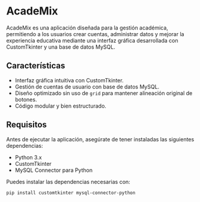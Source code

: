 # AcadeMix

AcadeMix es una aplicación diseñada para la gestión académica, permitiendo a los usuarios crear cuentas, administrar datos y mejorar la experiencia educativa mediante una interfaz gráfica desarrollada con CustomTkinter y una base de datos MySQL.

## Características

- Interfaz gráfica intuitiva con CustomTkinter.
- Gestión de cuentas de usuario con base de datos MySQL.
- Diseño optimizado sin uso de `grid` para mantener alineación original de botones.
- Código modular y bien estructurado.

## Requisitos

Antes de ejecutar la aplicación, asegúrate de tener instaladas las siguientes dependencias:

- Python 3.x
- CustomTkinter
- MySQL Connector para Python

Puedes instalar las dependencias necesarias con:
```bash
pip install customtkinter mysql-connector-python
